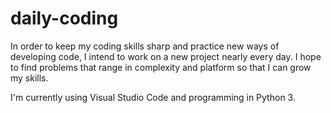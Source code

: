 # daily-coding
In order to keep my coding skills sharp and practice new ways of developing code, I intend to work on a new project nearly every day. I hope to find problems that range in complexity and platform so that I can grow my skills.

I'm currently using Visual Studio Code and programming in Python 3.